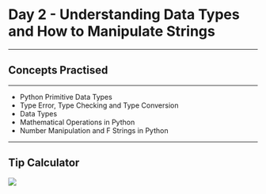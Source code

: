 # Day 2 - Understanding Data Types and How to Manipulate Strings
___
## Concepts Practised
___
* Python Primitive Data Types
* Type Error, Type Checking and Type Conversion
* Data Types
* Mathematical Operations in Python
* Number Manipulation and F Strings in Python
___
## Tip Calculator
![](https://user-images.githubusercontent.com/98851253/154178407-2fd555e2-2bdd-4a87-ad03-477e07cb307e.gif)




